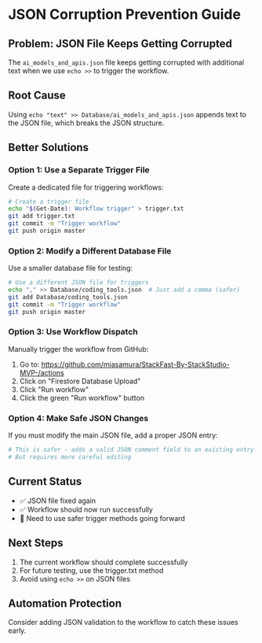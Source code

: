 # JSON Corruption Prevention Guide

## Problem: JSON File Keeps Getting Corrupted

The `ai_models_and_apis.json` file keeps getting corrupted with additional text when we use `echo >>` to trigger the workflow.

## Root Cause
Using `echo "text" >> Database/ai_models_and_apis.json` appends text to the JSON file, which breaks the JSON structure.

## Better Solutions

### Option 1: Use a Separate Trigger File
Create a dedicated file for triggering workflows:

```bash
# Create a trigger file
echo "$(Get-Date): Workflow trigger" > trigger.txt
git add trigger.txt
git commit -m "Trigger workflow"
git push origin master
```

### Option 2: Modify a Different Database File
Use a smaller database file for testing:

```bash
# Use a different JSON file for triggers
echo "," >> Database/coding_tools.json  # Just add a comma (safer)
git add Database/coding_tools.json
git commit -m "Trigger workflow"
git push origin master
```

### Option 3: Use Workflow Dispatch
Manually trigger the workflow from GitHub:
1. Go to: https://github.com/miasamura/StackFast-By-StackStudio-MVP-/actions
2. Click on "Firestore Database Upload"
3. Click "Run workflow"
4. Click the green "Run workflow" button

### Option 4: Make Safe JSON Changes
If you must modify the main JSON file, add a proper JSON entry:

```bash
# This is safer - adds a valid JSON comment field to an existing entry
# But requires more careful editing
```

## Current Status
- ✅ JSON file fixed again
- ✅ Workflow should now run successfully
- 🚨 Need to use safer trigger methods going forward

## Next Steps
1. The current workflow should complete successfully
2. For future testing, use the trigger.txt method
3. Avoid using `echo >>` on JSON files

## Automation Protection
Consider adding JSON validation to the workflow to catch these issues early.
